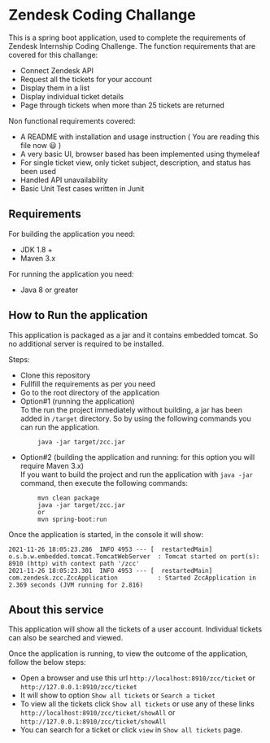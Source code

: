 # Zendesk Coding Challange

This is a spring boot application, used to complete the requirements of Zendesk Internship Coding Challenge. The function requirements that are covered for this challange:
- Connect Zendesk API
- Request all the tickets for your account
- Display them in a list
- Display individual ticket details
- Page through tickets when more than 25 tickets are returned

Non functional requirements covered:
- A README with installation and usage instruction ( You are reading this file now :smiley: )
- A very basic UI, browser based has been implemented using thymeleaf
- For single ticket view, only ticket subject, description, and status has been used
- Handled API unavailability
- Basic Unit Test cases written in Junit


## Requirements

For building the application you need:
- JDK 1.8 +
- Maven 3.x

For running the application you need:
- Java 8 or greater

## How to Run the application

This application is packaged as a jar and it contains embedded tomcat. So no additional server is required to be installed.

Steps:
* Clone this repository
* Fullfill the requirements as per you need
* Go to the root directory of the application
* Option#1 (running the application)<br />
To the run the project immediately without building, a jar has been added in ```/target``` directory. So by using the following commands you can run the application.
```
        java -jar target/zcc.jar
```
* Option#2 (building the application and running: for this option you will require Maven 3.x)<br />
If you want to build the project and run the application with ```java -jar``` command, then execute the following commands:
```
        mvn clean package
        java -jar target/zcc.jar
        or
        mvn spring-boot:run
```
Once the application is started, in the console it will show:
```
2021-11-26 18:05:23.286  INFO 4953 --- [  restartedMain] o.s.b.w.embedded.tomcat.TomcatWebServer  : Tomcat started on port(s): 8910 (http) with context path '/zcc'
2021-11-26 18:05:23.301  INFO 4953 --- [  restartedMain] com.zendesk.zcc.ZccApplication           : Started ZccApplication in 2.369 seconds (JVM running for 2.816)
```

## About this service
This application will show all the tickets of a user account. Individual tickets can also be searched and viewed.

Once the application is running, to view the outcome of the application, follow the below steps:
- Open a browser and use this url ```http://localhost:8910/zcc/ticket``` or ```http://127.0.0.1:8910/zcc/ticket```
- It will show to option ```Show all tickets``` or ```Search a ticket```
- To view all the tickets click ```Show all tickets``` or use any of these links ```http://localhost:8910/zcc/ticket/showAll``` or ```http://127.0.0.1:8910/zcc/ticket/showAll```
- You can search for a ticket or click ```view``` in ```Show all tickets``` page.
